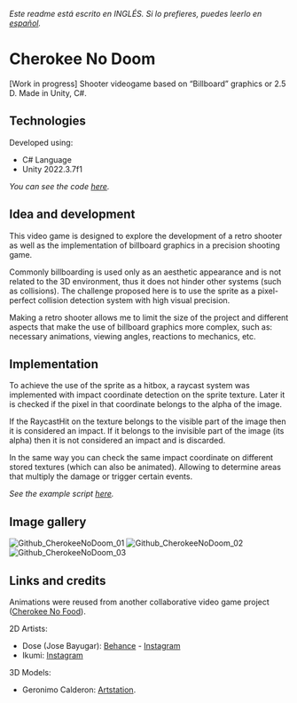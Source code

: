 *Este readme está escrito en INGLÉS. Si lo prefieres, puedes leerlo en [español](README.es.md).*

# Cherokee No Doom

[Work in progress] Shooter videogame based on “Billboard” graphics or 2.5 D. Made in Unity, C#.

## Technologies

Developed using:
- C# Language
- Unity 2022.3.7f1

*You can see the code [here](Assets/_Scripts/).*

## Idea and development

This video game is designed to explore the development of a retro shooter as well as the implementation of billboard graphics in a precision shooting game.

Commonly billboarding is used only as an aesthetic appearance and is not related to the 3D environment, thus it does not hinder other systems (such as collisions).
The challenge proposed here is to use the sprite as a pixel-perfect collision detection system with high visual precision.

Making a retro shooter allows me to limit the size of the project and different aspects that make the use of billboard graphics more complex, such as: necessary animations, viewing angles, reactions to mechanics, etc.

## Implementation

To achieve the use of the sprite as a hitbox, a raycast system was implemented with impact coordinate detection on the sprite texture.
Later it is checked if the pixel in that coordinate belongs to the alpha of the image.

If the RaycastHit on the texture belongs to the visible part of the image then it is considered an impact.
If it belongs to the invisible part of the image (its alpha) then it is not considered an impact and is discarded.

In the same way you can check the same impact coordinate on different stored textures (which can also be animated).
Allowing to determine areas that multiply the damage or trigger certain events.

*See the example script [here](Assets/_Scripts/_Examples/SpriteImpactDetectionExample.cs).*

## Image gallery

![Github_CherokeeNoDoom_01](https://github.com/BravoFacundo/CherokeeNoDoom/assets/88951560/4e8304ef-d85f-4e76-b2e9-9cdf6a6aea3a)
![Github_CherokeeNoDoom_02](https://github.com/BravoFacundo/CherokeeNoDoom/assets/88951560/3f080416-4e23-4f9e-acc7-25a29de84679)
![Github_CherokeeNoDoom_03](https://github.com/BravoFacundo/CherokeeNoDoom/assets/88951560/fe61b91e-d11c-45bd-90f3-8ed5cfb540c9)

## Links and credits

Animations were reused from another collaborative video game project ([Cherokee No Food](https://github.com/BravoFacundo/CherokeeNoFood)).

2D Artists:
- Dose (Jose Bayugar): [Behance](https://www.behance.net/bayugarj79c4) - [Instagram](https://www.instagram.com/dose_jb/)
- Ikumi: [Instagram](https://www.instagram.com/ikumi_arte/)

3D Models:
- Geronimo Calderon: [Artstation](https://scarymons7ers.artstation.com/).

